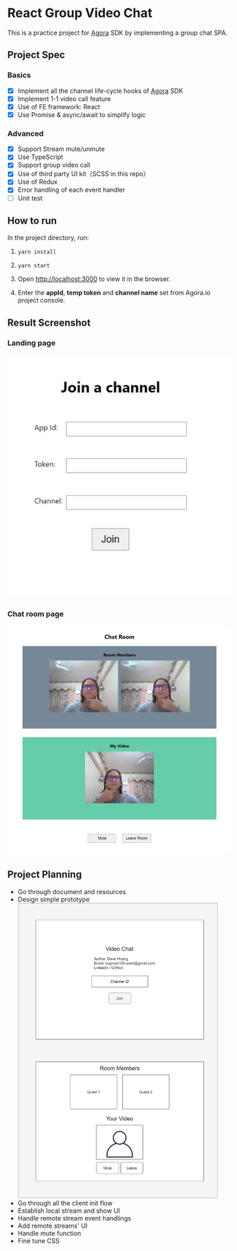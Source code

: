 # React Group Video Chat

This is a practice project for [Agora](https://www.agora.io/en/) SDK by implementing a group chat SPA.

## Project Spec

### Basics

- [x] Implement all the channel life-cycle hooks of [Agora](https://www.agora.io/en/) SDK
- [x] Implement 1-1 video call feature
- [x] Use of FE framework: React
- [x] Use Promise & async/await to simplify logic

### Advanced

- [x] Support Stream mute/unmute
- [x] Use TypeScript
- [x] Support group video call
- [x] Use of third party UI kit（SCSS in this repo）
- [x] Use of Redux
- [x] Error handling of each event handler
- [ ] Unit test

## How to run

In the project directory, run:

1. `yarn install`

2. `yarn start`

3. Open [http://localhost:3000](http://localhost:3000) to view it in the browser.

4. Enter the **appId**, **temp token** and **channel name** set from Agora.io project console.

## Result Screenshot

### Landing page

![](./src/res/demo1.jpg)

### Chat room page

![](./src/res/demo2.jpg)

## Project Planning

- Go through document and resources
- Design simple prototype  
  <img src="./src/res/prototype.png" alt="prototype" width="450">
- Go through all the client init flow
- Establish local stream and show UI
- Handle remote stream event handlings
- Add remote streams' UI
- Handle mute function
- Fine tune CSS
